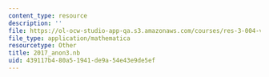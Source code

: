 ```yaml
---
content_type: resource
description: ''
file: https://ol-ocw-studio-app-qa.s3.amazonaws.com/courses/res-3-004-visualizing-materials-science-fall-2017/439117b480a51941de9a54e43e9de5ef_2017_anon3.nb
file_type: application/mathematica
resourcetype: Other
title: 2017_anon3.nb
uid: 439117b4-80a5-1941-de9a-54e43e9de5ef
---
```

